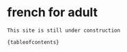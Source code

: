 # french for adult
 
```{warning}
This site is still under construction
```
 

 
```{tableofcontents}```